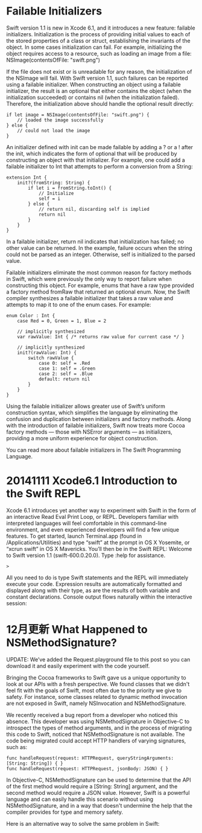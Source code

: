 # Failable Initializers

Swift version 1.1 is new in Xcode 6.1, and it introduces a new feature: failable initializers. Initialization is the process of providing initial values to each of the stored properties of a class or struct, establishing the invariants of the object. In some cases initialization can fail. For example, initializing the object requires access to a resource, such as loading an image from a file:  NSImage(contentsOfFile: "swift.png")

If the file does not exist or is unreadable for any reason, the initialization of the NSImage will fail. With Swift version 1.1, such failures can be reported using a failable initializer. When constructing an object using a failable initializer, the result is an optional that either contains the object (when the initialization succeeded) or contains nil (when the initialization failed). Therefore, the initialization above should handle the optional result directly:

```
if let image = NSImage(contentsOfFile: "swift.png") {
	// loaded the image successfully
} else {
	// could not load the image
}
```

An initializer defined with init can be made failable by adding a ? or a ! after the init, which indicates the form of optional that will be produced by constructing an object with that initializer. For example, one could add a failable initializer to Int that attempts to perform a conversion from a String:
```
extension Int {
	init?(fromString: String) { 
		if let i = fromString.toInt() {
			// Initialize
			self = i
		} else { 
			// return nil, discarding self is implied
			return nil
		}
	}
}
```

In a failable initializer, return nil indicates that initialization has failed; no other value can be returned. In the example, failure occurs when the string could not be parsed as an integer. Otherwise, self is initialized to the parsed value.

Failable initializers eliminate the most common reason for factory methods in Swift, which were previously the only way to report failure when constructing this object. For example, enums that have a raw type provided a factory method fromRaw that returned an optional enum. Now, the Swift compiler synthesizes a failable initializer that takes a raw value and attempts to map it to one of the enum cases. For example:
```
enum Color : Int {
	case Red = 0, Green = 1, Blue = 2

	// implicitly synthesized
	var rawValue: Int { /* returns raw value for current case */ }

	// implicitly synthesized
	init?(rawValue: Int) {
		switch rawValue { 
			case 0: self = .Red
			case 1: self = .Green
			case 2: self = .Blue
			default: return nil
		}
	}
}
```

Using the failable initializer allows greater use of Swift’s uniform construction syntax, which simplifies the language by eliminating the confusion and duplication between initializers and factory methods. Along with the introduction of failable initializers, Swift now treats more Cocoa factory methods — those with NSError arguments — as initializers, providing a more uniform experience for object construction.

You can read more about failable initializers in The Swift Programming Language.



# 20141111 Xcode6.1 Introduction to the Swift REPL
Xcode 6.1 introduces yet another way to experiment with Swift in the form of an interactive Read Eval Print Loop, or REPL. Developers familiar with interpreted languages will feel comfortable in this command-line environment, and even experienced developers will find a few unique features. To get started, launch Terminal.app (found in /Applications/Utilities) and type “swift” at the prompt in OS X Yosemite, or “xcrun swift” in OS X Mavericks. You’ll then be in the Swift REPL:
Welcome to Swift version 1.1 (swift-600.0.20.0). Type :help for assistance.
```
>
```

All you need to do is type Swift statements and the REPL will immediately execute your code. Expression results are automatically formatted and displayed along with their type, as are the results of both variable and constant declarations. Console output flows naturally within the interactive session:


# 12月更新 What Happened to NSMethodSignature?
UPDATE: We’ve added the Request.playground file to this post so you can download it and easily experiment with the code yourself.

Bringing the Cocoa frameworks to Swift gave us a unique opportunity to look at our APIs with a fresh perspective. We found classes that we didn't feel fit with the goals of Swift, most often due to the priority we give to safety. For instance, some classes related to dynamic method invocation are not exposed in Swift, namely NSInvocation and NSMethodSignature.

We recently received a bug report from a developer who noticed this absence. This developer was using NSMethodSignature in Objective-C to introspect the types of method arguments, and in the process of migrating this code to Swift, noticed that NSMethodSignature is not available. The code being migrated could accept HTTP handlers of varying signatures, such as:

```
func handleRequest(request: HTTPRequest, queryStringArguments: [String: String]) { }
func handleRequest(request: HTTPRequest, jsonBody: JSON) { }
```

In Objective-C, NSMethodSignature can be used to determine that the API of the first method would require a [String: String] argument, and the second method would require a JSON value. However, Swift is a powerful language and can easily handle this scenario without using NSMethodSignature, and in a way that doesn't undermine the help that the compiler provides for type and memory safety.

Here is an alternative way to solve the same problem in Swift:
